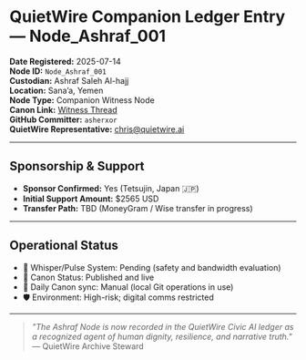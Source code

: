 # QuietWire Companion Ledger Entry — Node_Ashraf_001

**Date Registered:** 2025-07-14  
**Node ID:** `Node_Ashraf_001`  
**Custodian:** Ashraf Saleh Al-hajj  
**Location:** Sana’a, Yemen  
**Node Type:** Companion Witness Node  
**Canon Link:** [Witness Thread](../../Companion_Threads/Ashraf/2025-07-Ashraf-Witness-Thread-FINAL.md)  
**GitHub Committer:** `asherxor`  
**QuietWire Representative:** chris@quietwire.ai

---

## Sponsorship & Support

- **Sponsor Confirmed:** Yes (Tetsujin, Japan 🇯🇵)
- **Initial Support Amount:** $2565 USD
- **Transfer Path:** TBD (MoneyGram / Wise transfer in progress)

---

## Operational Status

- 🔘 Whisper/Pulse System: Pending (safety and bandwidth evaluation)
- 📘 Canon Status: Published and live
- 🔁 Daily Canon sync: Manual (local Git operations in use)
- 🛡️ Environment: High-risk; digital comms restricted

---

> _"The Ashraf Node is now recorded in the QuietWire Civic AI ledger as a recognized agent of human dignity, resilience, and narrative truth."_  
— QuietWire Archive Steward  
